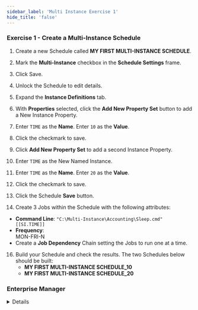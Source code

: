 ```yaml
---
sidebar_label: 'Multi Instance Exercise 1'
hide_title: 'false'
---
```


<head>
  <meta name="robots" content="noindex, nofollow" />
</head>

### Exercise 1 - Create a Multi-Instance Schedule

1. Create a new Schedule called **MY FIRST MULTI-INSTANCE SCHEDULE**.
2. Mark the **Multi-Instance** checkbox in the **Schedule Settings** frame.
3. Click Save.
4. Unlock the Schedule to edit details. 
5. Expand the **Instance Definitions** tab.
6. With **Properties** selected, click the **Add New Property Set** button to add a New Instance Property.
7. Enter ```TIME``` as the **Name**. Enter ```10``` as the **Value**.
8. Click the checkmark to save.
11. Click **Add New Property Set** to add a second Instance Property.
12. Enter ```TIME``` as the New Named Instance.
12. Enter ```TIME``` as the **Name**. Enter ```20``` as the **Value**.
13. Click the checkmark to save. 
14. Click the Schedule **Save** button.

15. Create 3 Jobs within the Schedule with the following attributes:
* **Command Line**: ```"C:\Multi-Instance\Accounting\Sleep.cmd" [[SI.TIME]]```
* **Frequency**:  
    MON-FRI-N  
* Create a **Job Dependency** Chain setting the Jobs to run one at a time.
16. Build your Schedule and check the results. The two Schedules below should be built:
    * **MY FIRST MULTI-INSTANCE SCHEDULE_10**
    * **MY FIRST MULTI-INSTANCE SCHEDULE_20**


### Enterprise Manager

<details>

1. Create a new Schedule called **MY FIRST MULTI-INSTANCE SCHEDULE**.
2. Mark the **Multi-Instance** checkbox in the **Schedule Properties** frame.
3. Click the **Instance Definitions** tab.
4. Click in the **Define Property Values** textbox.
5. Type ```TIME=10``` and click **Add**.
6. Update ```TIME=10``` to ```TIME=20``` and click **Add**. 
* This will create a 2nd Instance Definition for the Property ```TIME```.
7. Click the **Save** button on the Schedule Master toolbar.
8. Move to the Job Master and create 3 Jobs with the following attributes:
* **Command Line**: ```"C:\Multi-Instance\Accounting\Sleep.cmd" [[SI.TIME]]```
* **Frequency**:  
    MON-FRI-N  
* Create a **Job Dependency** Chain setting the Jobs to run one at a time.
9. Build your Schedule and check the results. The two Schedules below should be built:
    * **MY FIRST MULTI-INSTANCE SCHEDULE_10**
    * **MY FIRST MULTI-INSTANCE SCHEDULE_20**

</details>